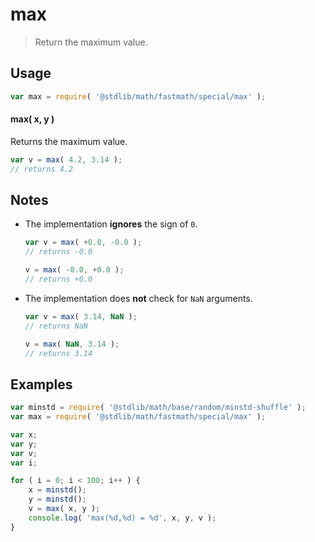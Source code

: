 # max

> Return the maximum value.


<!-- Section to include introductory text. Make sure to keep an empty line after the intro `section` element and another before the `/section` close. -->

<section class="intro">

</section>

<!-- /.intro -->

<!-- Package usage documentation. -->

<section class="usage">

## Usage

``` javascript
var max = require( '@stdlib/math/fastmath/special/max' );
```

#### max( x, y )

Returns the maximum value.

``` javascript
var v = max( 4.2, 3.14 );
// returns 4.2
```

</section>

<!-- /.usage -->

<!-- Package usage notes. Make sure to keep an empty line after the `section` element and another before the `/section` close. -->

<section class="notes">

## Notes

* The implementation __ignores__ the sign of `0`.

  ``` javascript
  var v = max( +0.0, -0.0 );
  // returns -0.0

  v = max( -0.0, +0.0 );
  // returns +0.0
  ```

* The implementation does __not__ check for `NaN` arguments.

  ``` javascript
  var v = max( 3.14, NaN );
  // returns NaN

  v = max( NaN, 3.14 );
  // returns 3.14
  ```

</section>

<!-- /.notes -->

<!-- Package usage examples. -->

<section class="examples">

## Examples

``` javascript
var minstd = require( '@stdlib/math/base/random/minstd-shuffle' );
var max = require( '@stdlib/math/fastmath/special/max' );

var x;
var y;
var v;
var i;

for ( i = 0; i < 100; i++ ) {
    x = minstd();
    y = minstd();
    v = max( x, y );
    console.log( 'max(%d,%d) = %d', x, y, v );
}
```

</section>

<!-- /.examples -->

<!-- Section to include cited references. If references are included, add a horizontal rule *before* the section. Make sure to keep an empty line after the `section` element and another before the `/section` close. -->

<section class="references">

</section>

<!-- /.references -->

<!-- Section for all links. Make sure to keep an empty line after the `section` element and another before the `/section` close. -->

<section class="links">

</section>

<!-- /.links -->
